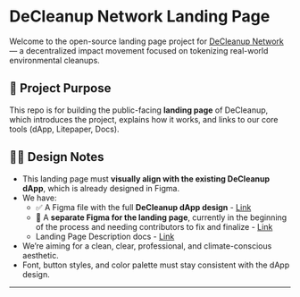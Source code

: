 # DeCleanup Network Landing Page

Welcome to the open-source landing page project for [DeCleanup Network](https://decleanup.net) — a decentralized impact movement focused on tokenizing real-world environmental cleanups.

## 🧩 Project Purpose

This repo is for building the public-facing **landing page** of DeCleanup, which introduces the project, explains how it works, and links to our core tools (dApp, Litepaper, Docs).

## 🧑‍🎨 Design Notes

- This landing page must **visually align with the existing DeCleanup dApp**, which is already designed in Figma.
- We have:
  - ✅ A Figma file with the full **DeCleanup dApp design** - [Link](https://www.figma.com/design/gcIv3YALbv8eFTJjXm3aUK/DCU-%E2%80%94-V2-(Copy)?node-id=0-1&t=lNZyY6zfO7qvKXgD-1)
  - 🧪 A **separate Figma for the landing page**, currently in the beginning of the process and needing contributors to fix and finalize - [Link](https://www.figma.com/design/gcIv3YALbv8eFTJjXm3aUK/DCU-%E2%80%94-V2-(Copy)?node-id=0-1&t=lNZyY6zfO7qvKXgD-1)
  - Landing Page Description docs - [Link](https://docs.google.com/document/d/1nBFPjgmb-VK8VvdHqnepuiMcmEgk2AOcd-w6FrDU0Yg/edit?usp=sharing)
- We’re aiming for a clean, clear, professional, and climate-conscious aesthetic.
- Font, button styles, and color palette must stay consistent with the dApp design.
---


